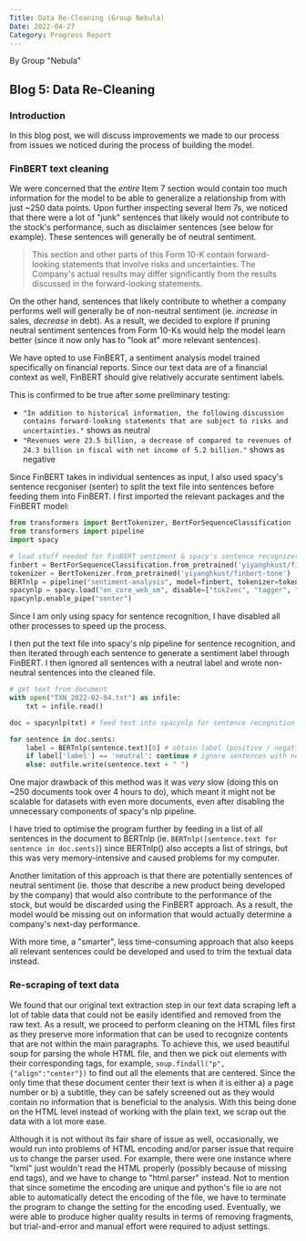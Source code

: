 ```yaml
---
Title: Data Re-Cleaning (Group Nebula)
Date: 2022-04-27
Category: Progress Report
---
```


By Group "Nebula"

## Blog 5: Data Re-Cleaning

### Introduction

In this blog post, we will discuss improvements we made to our process from issues we noticed during the process of building the model.

### FinBERT text cleaning

We were concerned that the _entire_ Item 7 section would contain too much information for the model to be able to generalize a relationship from with just ~250 data points. Upon further inspecting several Item 7s, we noticed that there were a lot of "junk" sentences that likely would not contribute to the stock's performance, such as disclaimer sentences (see below for example). These sentences will generally be of neutral sentiment.

> This section and other parts of this Form 10-K contain forward-looking statements that involve risks and uncertainties. The Company's actual results may differ significantly from the results discussed in the forward-looking statements.

On the other hand, sentences that likely contribute to whether a company performs well will generally be of non-neutral sentiment (ie. _increase_ in sales, _decrease_ in debt). As a result, we decided to explore if pruning neutral sentiment sentences from Form 10-Ks would help the model learn better (since it now only has to "look at" more relevant sentences).

We have opted to use FinBERT, a sentiment analysis model trained specifically on financial reports. Since our text data are of a financial context as well, FinBERT should give relatively accurate sentiment labels.

This is confirmed to be true after some preliminary testing:

- `"In addition to historical information, the following discussion contains forward-looking statements that are subject to risks and uncertainties."` shows as neutral
- `"Revenues were 23.5 billion, a decrease of compared to revenues of 24.3 billion in fiscal with net income of 5.2 billion."` shows as negative

Since FinBERT takes in individual sentences as input, I also used spacy's sentence recgoniser (senter) to split the text file into sentences before feeding them into FinBERT. I first imported the relevant packages and the FinBERT model:

```py
from transformers import BertTokenizer, BertForSequenceClassification
from transformers import pipeline
import spacy

# load stuff needed for FinBERT sentiment & spacy's sentence recognizer!
finbert = BertForSequenceClassification.from_pretrained('yiyanghkust/finbert-tone',num_labels=3)
tokenizer = BertTokenizer.from_pretrained('yiyanghkust/finbert-tone')
BERTnlp = pipeline("sentiment-analysis", model=finbert, tokenizer=tokenizer)
spacynlp = spacy.load("en_core_web_sm", disable=["tok2vec", "tagger", "parser", "attribute_ruler", "lemmatizer", "ner"])
spacynlp.enable_pipe("senter")
```

Since I am only using spacy for sentence recognition, I have disabled all other processes to speed up the process.

I then put the text file into spacy's nlp pipeline for sentence recognition, and then iterated through each sentence to generate a sentiment label through FinBERT. I then ignored all sentences with a neutral label and wrote non-neutral sentences into the cleaned file.

```python
# get text from document
with open("TXN_2022-02-04.txt") as infile:
    txt = infile.read()

doc = spacynlp(txt) # feed text into spacynlp for sentence recognition

for sentence in doc.sents:
    label = BERTnlp(sentence.text)[0] # obtain label (positive / negative / neutral) from FinBERT
    if label['label'] == 'neutral': continue # ignore sentences with neutral sentiment
    else: outfile.write(sentence.text + " ")
```

One major drawback of this method was it was _very_ slow (doing this on ~250 documents took over 4 hours to do), which meant it might not be scalable for datasets with even more documents, even after disabling the unnecessary components of spacy's nlp pipeline.

I have tried to optimise the program further by feeding in a list of all sentences in the document to BERTnlp (ie. `BERTnlp([sentence.text for sentence in doc.sents]`) since BERTnlp() also accepts a list of strings, but this was very memory-intensive and caused problems for my computer.

Another limitation of this approach is that there are potentially sentences of neutral sentiment (ie. those that describe a new product being developed by the company) that would also contribute to the performance of the stock, but would be discarded using the FinBERT approach. As a result, the model would be missing out on information that would actually determine a company's next-day performance.

With more time, a "smarter", less time-consuming approach that also keeps all relevant sentences could be developed and used to trim the textual data instead.

### Re-scraping of text data

We found that our original text extraction step in our text data scraping left a lot of table data that could not be easily identified and removed from the raw text. As a result, we proceed to perform cleaning on the HTML files first as they preserve more information that can be used to recognize contents that are not within the main paragraphs. To achieve this, we used beautiful soup for parsing the whole HTML file, and then we pick out elements with their corresponding tags, for example, `soup.findall("p", {"align":"center"})` to find out all the elements that are centered. Since the only time that these document center their text is when it is either a) a page number or b) a subtitle, they can be safely screened out as they would contain no information that is beneficial to the analysis. With this being done on the HTML level instead of working with the plain text, we scrap out the data with a lot more ease.

Although it is not without its fair share of issue as well, occasionally, we would run into problems of HTML encoding and/or parser issue that require us to change the parser used. For example, there were one instance where "lxml" just wouldn't read the HTML properly (possibly because of missing end tags), and we have to change to "html.parser" instead. Not to mention that since sometime the encoding are unique and python's file io are not able to automatically detect the encoding of the file, we have to terminate the program to change the setting for the encoding used. Eventually, we were able to produce higher quality results in terms of removing fragments, but trial-and-error and manual effort were required to adjust settings.
